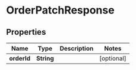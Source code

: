 # OrderPatchResponse

## Properties
Name | Type | Description | Notes
------------ | ------------- | ------------- | -------------
**orderId** | **String** |  |  [optional]
